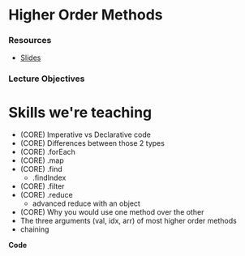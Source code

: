 # Higher Order Methods

### Resources
* [Slides](https://docs.google.com/presentation/d/14E-5lhZHbfxfuCIzrPnuYNrcH84_c7UKS-D8avZ8xCg/edit?usp=sharing)

### Lecture Objectives

# Skills we're teaching
- (CORE) Imperative vs Declarative code
- (CORE) Differences between those 2 types
- (CORE) .forEach
- (CORE) .map
- (CORE) .find
  - .findIndex
- (CORE) .filter
- (CORE) .reduce
  - advanced reduce with an object
- (CORE) Why you would use one method over the other
- The three arguments (val, idx, arr) of most higher order methods
- chaining



**Code**